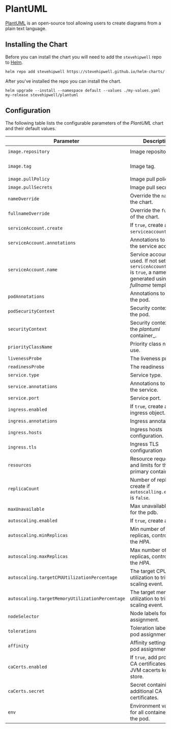 # PlantUML

[PlantUML](https://plantuml.com/) is an open-source tool allowing users to create diagrams from a plain text language.

## Installing the Chart

Before you can install the chart you will need to add the `stevehipwell` repo to [Helm](https://helm.sh/).

```shell
helm repo add stevehipwell https://stevehipwell.github.io/helm-charts/
```

After you've installed the repo you can install the chart.

```shell
helm upgrade --install --namespace default --values ./my-values.yaml my-release stevehipwell/plantuml
```

## Configuration

The following table lists the configurable parameters of the _PlantUML_ chart and their default values.

| Parameter                                       | Description                                                                                                                      | Default                          |
| ----------------------------------------------- | -------------------------------------------------------------------------------------------------------------------------------- | -------------------------------- |
| `image.repository`                              | Image repository.                                                                                                                | `plantuml/plantuml-server`       |
| `image.tag`                                     | Image tag.                                                                                                                       | `jetty-v{{ .Chart.AppVersion }}` |
| `image.pullPolicy`                              | Image pull policy.                                                                                                               | `IfNotPresent`                   |
| `image.pullSecrets`                             | Image pull secrets.                                                                                                              | `[]`                             |
| `nameOverride`                                  | Override the `name` of the chart.                                                                                                | `nil`                            |
| `fullnameOverride`                              | Override the `fullname` of the chart.                                                                                            | `nil`                            |
| `serviceAccount.create`                         | If `true`, create a new `serviceaccount`.                                                                                        | `true`                           |
| `serviceAccount.annotations`                    | Annotations to add to the service account.                                                                                       | `{}`                             |
| `serviceAccount.name`                           | Service account to be used. If not set and `serviceAccount.create` is `true`, a name is generated using the _fullname_ template. | `nil`                            |
| `podAnnotations`                                | Annotations to add to the pod.                                                                                                   | `{}`                             |
| `podSecurityContext`                            | Security context for the pod.                                                                                                    | `{}`                             |
| `securityContext`                               | Security context for the _plantuml_ container\_.                                                                                 | `{}`                             |
| `priorityClassName`                             | Priority class name to use.                                                                                                      | `""`                             |
| `livenessProbe`                                 | The liveness probe.                                                                                                              | See _values.yaml_                |
| `readinessProbe`                                | The readiness probe.                                                                                                             | See _values.yaml_                |
| `service.type`                                  | Service type.                                                                                                                    | `ClusterIP`                      |
| `service.annotations`                           | Annotations to add to the service.                                                                                               | `{}`                             |
| `service.port`                                  | Service port.                                                                                                                    | `80`                             |
| `ingress.enabled`                               | If `true`, create an ingress object.                                                                                             | `false`                          |
| `ingress.annotations`                           | Ingress annotations.                                                                                                             | `{}`                             |
| `ingress.hosts`                                 | Ingress hosts configuration.                                                                                                     | `[]`                             |
| `ingress.tls`                                   | Ingress TLS configuration                                                                                                        | `[]`                             |
| `resources`                                     | Resource requests and limits for the primary container.                                                                          | `nil`                            |
| `replicaCount`                                  | Number of replicas to create if `autoscalling.enabled` is `false`.                                                               | `1`                              |
| `maxUnavailable`                                | Max unavailable pods for the pdb.                                                                                                | `0`                              |
| `autoscaling.enabled`                           | If `true`, create a _HPA_.                                                                                                       | `true`                           |
| `autoscaling.minReplicas`                       | Min number of replicas, controlled by the _HPA_.                                                                                 | `1`                              |
| `autoscaling.maxReplicas`                       | Max number of replicas, controlled by the _HPA_.                                                                                 | `3`                              |
| `autoscaling.targetCPUUtilizationPercentage`    | The target CPU utilization to trigger a scaling event.                                                                           | `80`                             |
| `autoscaling.targetMemoryUtilizationPercentage` | The target memory utilization to trigger a scaling event.                                                                        | `80`                             |
| `nodeSelector`                                  | Node labels for pod assignment.                                                                                                  | `{}`                             |
| `tolerations`                                   | Toleration labels for pod assignment.                                                                                            | `[]`                             |
| `affinity`                                      | Affinity settings for pod assignment.                                                                                            | `{}`                             |
| `caCerts.enabled`                               | If `true`, add provided CA certificates to the JVM cacerts key store.                                                            | `false`                          |
| `caCerts.secret`                                | Secret containing the additional CA certificates.                                                                                | `nil`                            |
| `env`                                           | Environment variables for all containers in the pod.                                                                             | `nil`                            |
